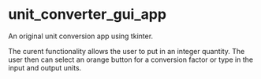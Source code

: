 # unit_converter_gui_app

An original unit conversion app using tkinter.

The curent functionality allows the user to put in an integer quantity. The user then can select an orange button for a conversion factor or type in the input and output units.
